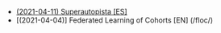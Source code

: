 * [(2021-04-11) Superautopista [ES]](/superautopista/)
* [(2021-04-04)] Federated Learning of Cohorts [EN]  (/floc/)